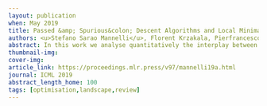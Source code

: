 ```yaml
---
layout: publication
when: May 2019
title: Passed &amp; Spurious&colon; Descent Algorithms and Local Minima in Spiked Matrix-Tensor Models
authors: <u>Stefano Sarao Mannelli</u>, Florent Krzakala, Pierfrancesco Urbani, Lenka Zdeborova
abstract: In this work we analyse quantitatively the interplay between the loss landscape and performance of descent algorithms in a prototypical inference problem, the spiked matrix-tensor model. We study a loss function that is the negative log-likelihood of the model. We analyse the number of local minima at a fixed distance from the signal/spike with the Kac-Rice formula, and locate trivialization of the landscape at large signal-to-noise ratios. We evaluate analytically the performance of a gradient flow algorithm using integro-differential PDEs as developed in physics of disordered systems for the Langevin dynamics. We analyze the performance of an approximate message passing algorithm estimating the maximum likelihood configuration via its state evolution. We conclude by comparing the above results&colon; while we observe a drastic slow down of the gradient flow dynamics even in the region where the landscape is trivial, both the analyzed algorithms are shown to perform well even in the part of the region of parameters where spurious local minima are present. 
thumbnail-img:
cover-img:
article_link: https://proceedings.mlr.press/v97/mannelli19a.html
journal: ICML 2019
abstract_length_home: 100
tags: [optimisation,landscape,review]
---
```

